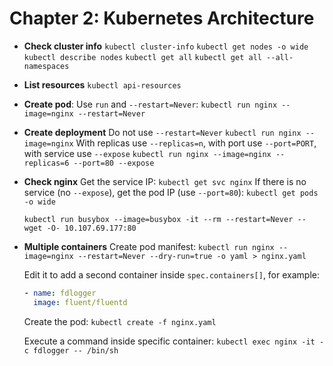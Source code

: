 # Chapter 2: Kubernetes Architecture

- **Check cluster info**
  `kubectl cluster-info`
  `kubectl get nodes -o wide`
  `kubectl describe nodes`
  `kubectl get all`
  `kubectl get all --all-namespaces`

- **List resources**
  `kubectl api-resources`

- **Create pod**:
  Use `run` and `--restart=Never`:
  `kubectl run nginx --image=nginx --restart=Never`

- **Create deployment**
  Do not use `--restart=Never`
  `kubectl run nginx --image=nginx`
  With replicas use `--replicas=n`, with port use `--port=PORT`, with service use `--expose`
  `kubectl run nginx --image=nginx --replicas=6 --port=80 --expose`

- **Check nginx**
  Get the service IP: `kubectl get svc nginx`
  If there is no service (no `--expose`), get the pod IP (use `--port=80`): `kubectl get pods -o wide`

  `kubectl run busybox --image=busybox -it --rm --restart=Never -- wget -O- 10.107.69.177:80`

- **Multiple containers**
  Create pod manifest:
  `kubectl run nginx --image=nginx --restart=Never --dry-run=true -o yaml > nginx.yaml`
  
  Edit it to add a second container inside `spec.containers[]`, for example:

  ```yaml
  - name: fdlogger
    image: fluent/fluentd
  ```

  Create the pod:
  `kubectl create -f nginx.yaml`

  Execute a command inside specific container:
  `kubectl exec nginx -it -c fdlogger -- /bin/sh`